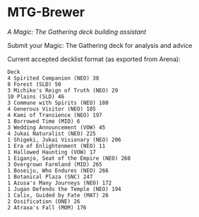# MTG-Brewer

_A Magic: The Gathering deck building assistant_

Submit your Magic: The Gathering deck for analysis and advice

Current accepted decklist format (as exported from Arena):

```
Deck
4 Spirited Companion (NEO) 38
8 Forest (SLD) 50
3 Michiko's Reign of Truth (NEO) 29
10 Plains (SLD) 46
3 Commune with Spirits (NEO) 180
4 Generous Visitor (NEO) 185
4 Kami of Transience (NEO) 197
1 Borrowed Time (MID) 6
3 Wedding Announcement (VOW) 45
4 Jukai Naturalist (NEO) 225
1 Shigeki, Jukai Visionary (NEO) 206
1 Era of Enlightenment (NEO) 11
1 Hallowed Haunting (VOW) 17
1 Eiganjo, Seat of the Empire (NEO) 268
3 Overgrown Farmland (MID) 265
1 Boseiju, Who Endures (NEO) 266
1 Botanical Plaza (SNC) 247
1 Azusa's Many Journeys (NEO) 172
1 Jugan Defends the Temple (NEO) 194
1 Calix, Guided by Fate (MAT) 26
2 Ossification (ONE) 26
2 Atraxa's Fall (MOM) 176

```
